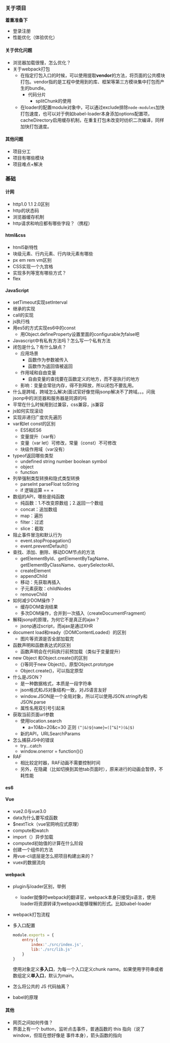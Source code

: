 ### 关于项目

**着重准备下**

- 登录注册
- 性能优化（体验优化）

#### 关于优化问题

- 浏览器加载很慢，怎么优化？
- 关于webpack打包
  - 在指定打包入口的时候，可以使用提取**vendor**的方法，将页面的公共模块打包。vendor指的是工程中使用到的库、框架等第三方模块集中打包而产生的bundle。
    - 代码分片
      - splitChunk的使用
  - 在loader的配置module对象中，可以通过exclude排除`node-modules`加快打包速度，也可以对于例如babel-loader本身添加options配置项，cacheDirectory启用缓存机制，在重复打包未改变时纺织二次编译，同样加快打包速度。

#### 其他问题

- 项目分工
- 项目有哪些模块
- 项目难点+解决



### 基础

#### 计网

- http1.0 1.1 2.0区别
- http的状态码
- 浏览器缓存机制
- http请求和响应都有哪些字段？（携程）

#### html&css

- html5新特性
- 块级元素、行内元素、行内块元素有哪些
- px em rem vm区别
- CSS实现一个九宫格
- 实现多列等宽有哪些方式？ 
- flex

#### JavaScript

- setTimeout实现setInterval
- 继承的实现
- call的实现
- js执行栈
- 用es5的方式实现es6中的const 
  - 用Object.defineProperty设置里面的configurable为false吧 
- Javascript中有私有方法吗？怎么写一个私有方法
- 闭包是什么？有什么缺点？
  - 应用场景
    - 函数作为参数被传入
    - 函数作为返回值被返回
  - 作用域和自由变量
    - 自由变量的查找要在函数定义的地方，而不是执行的地方
  - 影响：变量会常驻内存，得不到释放，所以闭包不要乱用。
- 什么是跨域，跨域怎么解决(面试官好像觉得jsonp解决不了跨域。。。问我jsonp中的浏览器和服务器是同源的吗  
- 平常在什么时候用到过兼容，css兼容，js兼容 
- js如何实现滚动
- 实现非递归广度优先遍历
- var和let const的区别
  - ES5和ES6
  - 变量提升（var有）
  - 变量（var let）可修改，常量（const）不可修改
  - 块级作用域（var没有）
- typeof返回哪些类型
  - undefined string number boolean symbol
  - object
  - function
- 列举强制类型转换和隐式类型转换
  - parseInt parseFloat toString
  - if  逻辑运算  ==   +
- 数组的API，哪些是纯函数
  - 纯函数：1.不改变原数组；2.返回一个数组
  - concat：追加数组
  - map：遍历
  - filter：过滤
  - slice：截取
- 阻止事件冒泡和默认行为
  - event.stopPropagation()
  - event.preventDefault()
- 查找、添加、删除、移动DOM节点的方法
  - getElementById、getElementByTagName、getElementByClassName、querySelectorAll、
  - createElement
  - appendChild
  - 移动：先获取再插入
  - 子元素获取：childNodes
  - removeChild
- 如何减少DOM操作？
  - 缓存DOM查询结果
  - 多次DOM操作，合并到一次插入（createDocumentFragment）
- 解释jsonp的原理，为何它不是真正的ajax？
  - jsonp通过script，而ajax是通过XHR
- document load和ready（DOMContentLoaded）的区别
  - 图片等资源是否全部加载完
- 函数声明和函数表达式的区别
  - 函数声明会在代码执行前预加载（类似于变量提升）
- new Object 和Object.create()的区别
  - {}等同于new Object()，原型Object.prototype
  - Object.create()，可以指定原型
- 什么是JSON？
  - 是一种数据格式，本质是一段字符串
  - json格式和JS对象结构一致，对JS语言友好
  - window.JSON是一个全局对象，所以可以使用JSON.stringify和JSON.parse
  - 属性名用双引号引起来
- 获取当前页面url参数
  - 使用location.search
    - a=10&b=20&c=30 正则    `(^|&)${name}=([^&]*)(&|$)`
  - 新的API，URLSearchParams
- 怎么捕获JS中的错误
  - try...catch
  - window.onerror = function(){}
- RAF
  - 相比较定时器，RAF动画不需要控制时间
  - 另外，在隐藏（比如切换到其他tab页面时），原来进行的动画会暂停，不耗性能

#### es6



#### Vue

- vue2.0与vue3.0
- data为什么要写成函数
- $nextTick（vue官网响应式原理）
- compute和watch
- import（）异步加载
- computed初始值的计算在什么阶段
- 创建一个组件的方法
- 用vue-cli底层是怎么把项目构建出来的？ 
- vuex的数据流向

#### webpack

- plugin与loader区别，举例

  - loader就像时webpack的翻译官，webpack本身只接受js语言，使用loader将资源转译为webpack能够理解的形式。比如babel-loader

- webpack打包流程

- 多入口配置

  ```js
  module.exports = {
      entry:{
          index:'./src/index.js',
          lib:'./src/lib.js'
      }
  }
  ```

  使用对象定义**多入口**，为每一个入口定义chunk name。如果使用字符串或者数组定义**单入口**，默认为main。

- 怎么将公共的 JS 代码抽离？

- babel的原理

#### 其他

- 网页之间如何传值？
- 界面上有一个 button，监听点击事件，普通函数的 this 指向（说了 window，但现在想好像是 事件本身），箭头函数的指向 